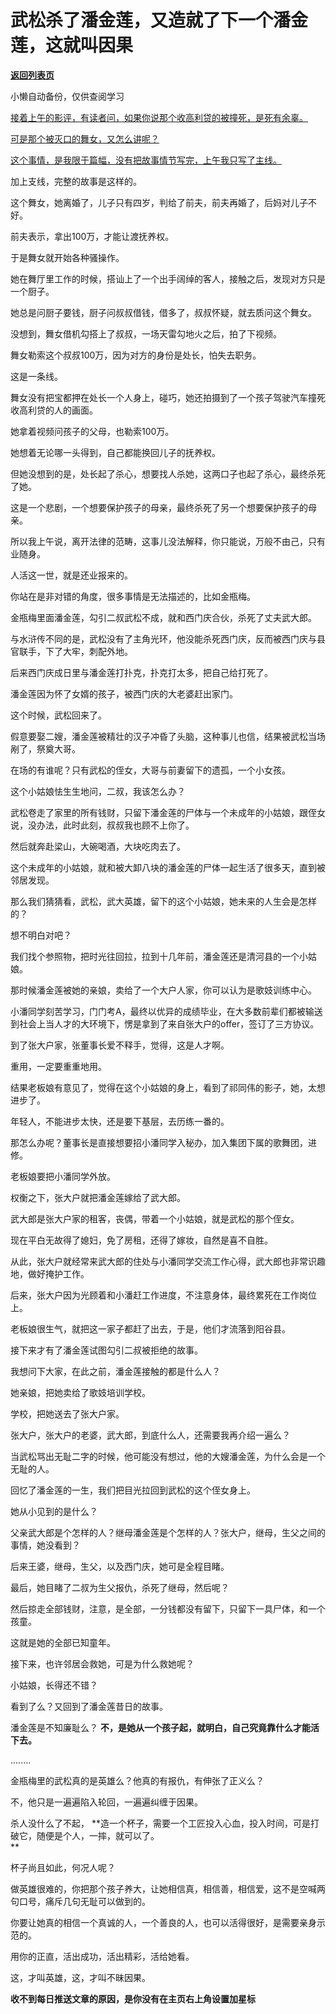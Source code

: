 # 武松杀了潘金莲，又造就了下一个潘金莲，这就叫因果

[**返回列表页**](/gzh/记忆承载3)

小懒自动备份，仅供查阅学习

[接着上午的影评，有读者问，如果你说那个收高利贷的被撞死，是死有余辜。  
](http://mp.weixin.qq.com/s?__biz=MzU0MjYwNDU2Mw==&mid=2247514378&idx=1&sn=c82edba5201c6a96c38df117e5f07f4b&chksm=fb1ad576cc6d5c60ebfc1be3b2e028b2da1f8719e5437ffc865d620e5eb6aab54bed3f93d8b9&scene=21#wechat_redirect)

[可是那个被灭口的舞女，又怎么讲呢？](http://mp.weixin.qq.com/s?__biz=MzU0MjYwNDU2Mw==&mid=2247514378&idx=1&sn=c82edba5201c6a96c38df117e5f07f4b&chksm=fb1ad576cc6d5c60ebfc1be3b2e028b2da1f8719e5437ffc865d620e5eb6aab54bed3f93d8b9&scene=21#wechat_redirect)

[这个事情，是我限于篇幅，没有把故事情节写完，上午我只写了主线。](http://mp.weixin.qq.com/s?__biz=MzU0MjYwNDU2Mw==&mid=2247514378&idx=1&sn=c82edba5201c6a96c38df117e5f07f4b&chksm=fb1ad576cc6d5c60ebfc1be3b2e028b2da1f8719e5437ffc865d620e5eb6aab54bed3f93d8b9&scene=21#wechat_redirect)  

加上支线，完整的故事是这样的。  

这个舞女，她离婚了，儿子只有四岁，判给了前夫，前夫再婚了，后妈对儿子不好。  

前夫表示，拿出100万，才能让渡抚养权。

于是舞女就开始各种骚操作。  

她在舞厅里工作的时候，搭讪上了一个出手阔绰的客人，接触之后，发现对方只是一个厨子。  

她总是问厨子要钱，厨子问叔叔借钱，借多了，叔叔怀疑，就去质问这个舞女。  

没想到，舞女借机勾搭上了叔叔，一场天雷勾地火之后，拍了下视频。  

舞女勒索这个叔叔100万，因为对方的身份是处长，怕失去职务。

这是一条线。

舞女没有把宝都押在处长一个人身上，碰巧，她还拍摄到了一个孩子驾驶汽车撞死收高利贷的人的画面。

她拿着视频问孩子的父母，也勒索100万。

她想着无论哪一头得到，自己都能换回儿子的抚养权。

但她没想到的是，处长起了杀心，想要找人杀她，这两口子也起了杀心，最终杀死了她。

这是一个悲剧，一个想要保护孩子的母亲，最终杀死了另一个想要保护孩子的母亲。

所以我上午说，离开法律的范畴，这事儿没法解释，你只能说，万般不由己，只有业随身。

人活这一世，就是还业报来的。

你站在是非对错的角度，很多事情是无法描述的，比如金瓶梅。

金瓶梅里面潘金莲，勾引二叔武松不成，就和西门庆合伙，杀死了丈夫武大郎。

与水浒传不同的是，武松没有了主角光环，他没能杀死西门庆，反而被西门庆与县官联手，下了大牢，刺配外地。

后来西门庆成日里与潘金莲打扑克，扑克打太多，把自己给打死了。

潘金莲因为怀了女婿的孩子，被西门庆的大老婆赶出家门。

这个时候，武松回来了。

假意要娶二嫂，潘金莲被精壮的汉子冲昏了头脑，这种事儿也信，结果被武松当场剐了，祭奠大哥。

在场的有谁呢？只有武松的侄女，大哥与前妻留下的遗孤，一个小女孩。

这个小姑娘怯生生地问，二叔，我该怎么办？

武松卷走了家里的所有钱财，只留下潘金莲的尸体与一个未成年的小姑娘，跟侄女说，没办法，此时此刻，叔叔我也顾不上你了。

然后就奔赴梁山，大碗喝酒，大块吃肉去了。

这个未成年的小姑娘，就和被大卸八块的潘金莲的尸体一起生活了很多天，直到被邻居发现。

那么我们猜猜看，武松，武大英雄，留下的这个小姑娘，她未来的人生会是怎样的？  

想不明白对吧？  

我们找个参照物，把时光往回拉，拉到十几年前，潘金莲还是清河县的一个小姑娘。

那时候潘金莲被她的亲娘，卖给了一个大户人家，你可以认为是歌妓训练中心。  

小潘同学刻苦学习，门门考A，最终以优异的成绩毕业，在大多数前辈们都被输送到社会上当人才的大环境下，愣是拿到了来自张大户的offer，签订了三方协议。

到了张大户家，张董事长爱不释手，觉得，这是人才啊。  

重用，一定要重重地用。  

结果老板娘有意见了，觉得在这个小姑娘的身上，看到了祁同伟的影子，她，太想进步了。  

年轻人，不能进步太快，还是要下基层，去历练一番的。  

那怎么办呢？董事长是直接想要招小潘同学入秘办，加入集团下属的歌舞团，进修。  

老板娘要把小潘同学外放。

权衡之下，张大户就把潘金莲嫁给了武大郎。  

武大郎是张大户家的租客，丧偶，带着一个小姑娘，就是武松的那个侄女。  

现在平白无故得了媳妇，免了房租，还得了嫁妆，自然是喜不自胜。  

从此，张大户就经常来武大郎的住处与小潘同学交流工作心得，武大郎也非常识趣地，做好掩护工作。

后来，张大户因为光顾着和小潘赶工作进度，不注意身体，最终累死在工作岗位上。  

老板娘很生气，就把这一家子都赶了出去，于是，他们才流落到阳谷县。  

接下来才有了潘金莲试图勾引二叔被拒绝的故事。  

我想问下大家，在此之前，潘金莲接触的都是什么人？  

她亲娘，把她卖给了歌妓培训学校。  

学校，把她送去了张大户家。

张大户，张大户的老婆，武大郎，到底什么人，还需要我再介绍一遍么？

当武松骂出无耻二字的时候，他可能没有想过，他的大嫂潘金莲，为什么会是一个无耻的人。  

回忆了潘金莲的一生，我们把目光拉回到武松的这个侄女身上。  

她从小见到的是什么？

父亲武大郎是个怎样的人？继母潘金莲是个怎样的人？张大户，继母，生父之间的事情，她没看到？  

后来王婆，继母，生父，以及西门庆，她可是全程目睹。  

最后，她目睹了二叔为生父报仇，杀死了继母，然后呢？  

然后掠走全部钱财，注意，是全部，一分钱都没有留下，只留下一具尸体，和一个孩童。  

这就是她的全部已知童年。  

接下来，也许邻居会救她，可是为什么救她呢？  

小姑娘，长得还不错？  

看到了么？又回到了潘金莲昔日的故事。  

潘金莲是不知廉耻么？ **不，是她从一个孩子起，就明白，自己究竟靠什么才能活下去。**

........

金瓶梅里的武松真的是英雄么？他真的有报仇，有伸张了正义么？  

不，他只是一遍遍陷入轮回，一遍遍纠缠于因果。

杀人没什么了不起， **造一个杯子，需要一个工匠投入心血，投入时间，可是打破它，随便是个人，一摔，就可以了。  
**

杯子尚且如此，何况人呢？

做英雄很难的，你把那个孩子养大，让她相信真，相信善，相信爱，这不是空喊两句口号，痛斥几句无耻可以做到的。

你要让她真的相信一个真诚的人，一个善良的人，也可以活得很好，是需要亲身示范的。

用你的正直，活出成功，活出精彩，活给她看。

这，才叫英雄，这，才叫不昧因果。

 **收不到每日推送文章的原因，是你没有在主页右上角设置加星标**

